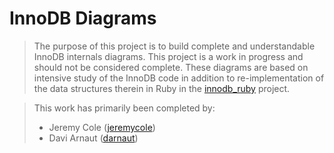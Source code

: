 # InnoDB Diagrams #
> The purpose of this project is to build complete and understandable InnoDB internals diagrams. This project is a work in progress and should not be considered complete. These diagrams are based on intensive study of the InnoDB code in addition to re-implementation of the data structures therein in Ruby in the [innodb_ruby](http://github.com/jeremycole/innodb_ruby/) project.

> This work has primarily been completed by:
> * Jeremy Cole ([jeremycole](http://github.com/jeremycole/))
> * Davi Arnaut ([darnaut](http://github.com/darnaut/))
